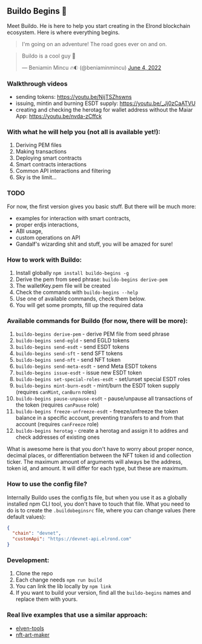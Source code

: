 ## Buildo Begins 👷

Meet Buildo. He is here to help you start creating in the Elrond blockchain ecosystem. Here is where everything begins.

> I'm going on an adventure!
> The road goes ever on and on.

<blockquote class="twitter-tweet"><p lang="en" dir="ltr">Buildo is a cool guy 👊</p>&mdash; Beniamin Mincu 🔥🌓 (@beniaminmincu) <a href="https://twitter.com/beniaminmincu/status/1532977949842059264?ref_src=twsrc%5Etfw">June 4, 2022</a></blockquote>

### Walkthrough videos

- sending tokens: https://youtu.be/NijTSZhswns
- issuing, mintin and burning ESDT supply: https://youtu.be/_Jj0zCaATVU
- creating and checking the herotag for wallet address without the Maiar App: https://youtu.be/nvda-zCffck

### With what he will help you (not all is available yet!):

1. Deriving PEM files
2. Making transactions
3. Deploying smart contracts
4. Smart contracts interactions
5. Common API interactions and filtering
4. Sky is the limit...

### TODO

For now, the first version gives you basic stuff. But there will be much more:

- examples for interaction with smart contracts,
- proper erdjs interactions,
- ABI usage,
- custom operations on API
- Gandalf's wizarding shit and stuff, you will be amazed for sure!

### How to work with Buildo:

1. Install globally `npm install buildo-begins -g`
2. Derive the pem from seed phrase: `buildo-begins derive-pem`
3. The walletKey.pem file will be created
4. Check the commands with `buildo-begins --help`
5. Use one of available commands, check them below.
5. You will get some prompts, fill up the required data

### Available commands for Buildo (for now, there will be more):

1. `buildo-begins derive-pem` - derive PEM file from seed phrase
2. `buildo-begins send-egld` - send EGLD tokens
3. `buildo-begins send-esdt` - send ESDT tokens
4. `buildo-begins send-sft` - send SFT tokens
5. `buildo-begins send-nft` - send NFT token
6. `buildo-begins send-meta-esdt` - send Meta ESDT tokens
7. `buildo-begins issue-esdt` - issue new ESDT token
8. `buildo-begins set-special-roles-esdt` - set/unset special ESDT roles
9. `buildo-begins mint-burn-esdt` - mint/burn the ESDT token supply (requires `canMint`, `canBurn` roles)
10. `buildo-begins pause-unpause-esdt` - pause/unpause all transactions of the token (requires `canPause` role)
11. `buildo-begins freeze-unfreeze-esdt` - freeze/unfreeze the token balance in a specific account, preventing transfers to and from that account (requires `canFreeze` role)
12. `buildo-begins herotag` - create a herotag and assign it to addres and check addresses of existing ones

What is awesome here is that you don't have to worry about proper nonce, decimal places, or differentiation between the NFT token id and collection ticker. The maximum amount of arguments will always be the address, token id, and amount. It will differ for each type, but these are maximum.

### How to use the config file?

Internally Buildo uses the config.ts file, but when you use it as a globally installed npm CLI tool, you don't have to touch that file. What you need to do is to create the `.buildobeginsrc` file, where you can change values (here default values):

```json
{
  "chain": "devnet",
  "customApi": "https://devnet-api.elrond.com"
}
```

### Development:

1. Clone the repo
2. Each change needs `npm run build`
3. You can link the lib locally by `npm link`
4. If you want to build your version, find all the `buildo-begins` names and replace them with yours.

### Real live examples that use a similar approach: 

- [elven-tools](https://github.com/juliancwirko/elven-tools-cli)
- [nft-art-maker](https://github.com/juliancwirko/nft-art-maker)

